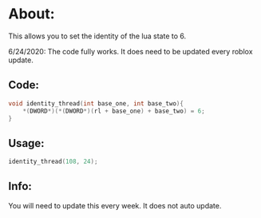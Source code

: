 # About:
This allows you to set the identity of the lua state to 6.

6/24/2020:
The code fully works. It does need to be updated every roblox update.

## Code:
```c++
void identity_thread(int base_one, int base_two){
	*(DWORD*)(*(DWORD*)(rl + base_one) + base_two) = 6;
}
```

## Usage:
```c++
identity_thread(108, 24);
```

## Info:
You will need to update this every week. It does not auto update.

